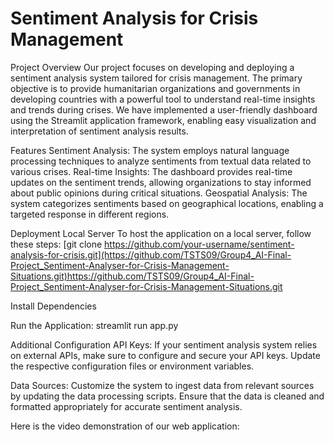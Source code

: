 # Sentiment Analysis for Crisis Management
Project Overview
Our project focuses on developing and deploying a sentiment analysis system tailored for crisis management. 
The primary objective is to provide humanitarian organizations and governments in developing countries with a 
powerful tool to understand real-time insights and trends during crises. 
We have implemented a user-friendly dashboard using the Streamlit application framework, 
enabling easy visualization and interpretation of sentiment analysis results.


Features
Sentiment Analysis: The system employs natural language processing techniques to analyze sentiments from textual data related to various crises.
Real-time Insights: The dashboard provides real-time updates on the sentiment trends, allowing organizations to stay informed about public 
opinions during critical situations.
Geospatial Analysis: The system categorizes sentiments based on geographical locations, enabling a targeted response in different regions.


Deployment
Local Server
To host the application on a local server, follow these steps:
[git clone https://github.com/your-username/sentiment-analysis-for-crisis.git](https://github.com/TSTS09/Group4_AI-Final-Project_Sentiment-Analyser-for-Crisis-Management-Situations.git)https://github.com/TSTS09/Group4_AI-Final-Project_Sentiment-Analyser-for-Crisis-Management-Situations.git

Install Dependencies

Run the Application:
streamlit run app.py

Additional Configuration
API Keys: If your sentiment analysis system relies on external APIs, make sure to configure and secure your API keys. Update the respective configuration files or environment variables.

Data Sources: Customize the system to ingest data from relevant sources by updating the data processing scripts. Ensure that the data is cleaned and formatted appropriately for accurate sentiment analysis.


Here is the video demonstration of our web application:





